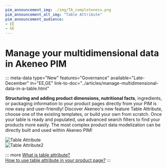 ```yaml
---
pim_announcement_img: ./img/TA_completeness.png
pim_announcement_alt_img: "Table Attribute"
pim_announcement_audience:
- EE
- GE
---
```


# Manage your multidimensional data in Akeneo PIM
::: meta-data type="New" features="Governance" available="Late-December" in="EE,GE" link-to-doc="../articles/manage-multidimensional-data-in-a-table.html"

**Structuring and adding product dimensions, nutritional facts**, ingredients, or packaging information to your product pages directly from your PIM is now easy and user-friendly! Discover Akeneo's new feature Table Attribute, choose one of the existing templates, or build your own from scratch. Once your table is ready and populated, use advanced search filters to find your products more easily. The most complex product data modelization can be directly built and used within Akeneo PIM!

![Table Attribute](../img/TA_completeness.png)  
![Table Attribute2](../img/TA_completeness.png)


::: more
[What is table attribute?](../articles/manage-multidimensional-data-in-a-table.html)  
[How to use table attribute in your product page?](../articles/work-on-a-product/#use-a-table-attribute-in-your-product-page.html)
:::
